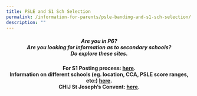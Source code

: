 ```yaml
---
title: PSLE and S1 Sch Selection
permalink: /information-for-parents/psle-banding-and-s1-sch-selection/
description: ""
---
```

<h5 style="text-align: center;"><strong>Are you in P6? </br>Are you looking for information as to secondary schools? </br>Do explore these sites.</strong></h5>
<p style="text-align: center;"><strong>For S1 Posting process: <a href="https://www.moe.gov.sg/secondary" target="_blank" rel="noopener">here</a>.<br /></strong>
	<strong>Information on different schools (eg. location, CCA, PSLE score ranges, etc:) <a href="https://www.moe.gov.sg/schoolfinder?journey=Secondary%20school" target="_blank" rel="noopener">here</a>.<br /></strong>
	<strong>CHIJ St Joseph’s Convent: <a href="https://chijstjosephsconvent.moe.edu.sg/" target="_blank" rel="noopener">here</a>.</strong></p>